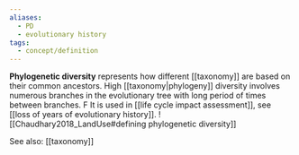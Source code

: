 ```yaml
---
aliases:
  - PD
  - evolutionary history
tags:
  - concept/definition
---
```

**Phylogenetic diversity** represents how different [[taxonomy]] are based on their common ancestors. High [[taxonomy|phylogeny]] diversity involves numerous branches in the evolutionary tree with long period of times between branches. 
F
It is used in [[life cycle impact assessment]], see [[loss of years of evolutionary history]].
![[Chaudhary2018_LandUse#defining phylogenetic diversity]]


See also:
[[taxonomy]]